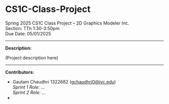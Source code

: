 # CS1C-Class-Project

Spring 2025 CS1C Class Project – 2D Graphics Modeler Inc.  
Section: TTh 1:30-3:50pm  
Due Date: 05/01/2025

---

**Description:**

(Project description here)

---

**Contributors:**
- Gautam Chaudhri 1322682 (gchaudhri0@ivc.edu)  
  *Sprint 1 Role:* ...  
  *Sprint 2 Role:* ...
- 

